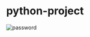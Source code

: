 # python-project

![password](https://user-images.githubusercontent.com/77594888/105274664-a2063c00-5bc3-11eb-9e0c-0ac714522bbd.PNG)
